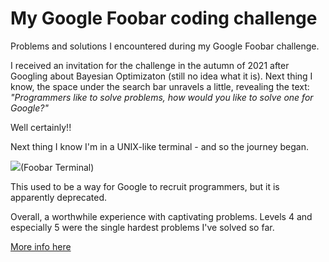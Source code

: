 # **My Google Foobar coding challenge**
Problems and solutions I encountered during my Google Foobar challenge.

I received an invitation for the challenge in the autumn of 2021 after Googling about Bayesian Optimizaton (still no idea what it is). Next thing I know, the space under the search bar unravels a little, revealing the text: *"Programmers like to solve problems, how would you like to solve one for Google?"*

Well certainly!!

Next thing I know I'm in a UNIX-like terminal - and so the journey began.

<img src="https://i.gyazo.com/5d433a0d2683a49f8c26a7a3efb2f9ac.jpg)">(Foobar Terminal)

This used to be a way for Google to recruit programmers, but it is apparently deprecated.

Overall, a worthwhile experience with captivating problems. Levels 4 and especially 5 were the single hardest problems I've solved so far.

[More info here](https://medium.com/@meetnandu996/google-foobar-googles-secret-hiring-process-b63be49f7e53)




